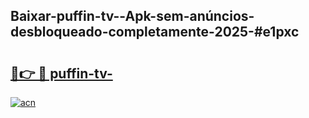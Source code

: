 ## Baixar-puffin-tv--Apk-sem-anúncios-desbloqueado-completamente-2025-#e1pxc

# <h2><a href="https://ainizakaria.my?title=puffin-tv-&ref=22M">🔗👉 🔴 puffin-tv-</a></h2>

[![acn](https://github.com/user-attachments/assets/0f9c940e-d8b0-45ae-aac7-cd30a18b3e1c)](https://ainizakaria.my?title=puffin-tv-&ref=22M)

